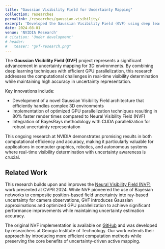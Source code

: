 ```yaml
---
title: "Gaussian Visibility Field for Uncertainty Mapping"
collection: researches
permalink: /researches/gaussian-visibility/
excerpt: 'Developed the Gaussian Visibility Field (GVF) using deep learning techniques for uncertainty mapping, achieving 80% faster rendering compared to Neural Visibility Field.'
date: 2024-08-01
venue: 'NVIDIA Research'
# citation: 'Under development'
# header:
#   teaser: "gvf-research.png"
---
```


The **Gaussian Visibility Field (GVF)** project represents a significant advancement in uncertainty mapping for 3D environments. By combining deep learning techniques with efficient GPU parallelization, this research addresses the computational challenges in real-time visibility determination while maintaining high accuracy in uncertainty representation.

Key innovations include:
* Development of a novel Gaussian Visibility Field architecture that efficiently handles complex 3D environments
* Implementation of optimized GPU parallelization techniques resulting in 80% faster render times compared to Neural Visibility Field (NVF)
* Integration of BayesRays methodology with CUDA parallelization for robust uncertainty representation

This ongoing research at NVIDIA demonstrates promising results in both computational efficiency and accuracy, making it particularly valuable for applications in computer graphics, robotics, and autonomous systems where real-time visibility determination with uncertainty awareness is crucial.

## Related Work

This research builds upon and improves the [Neural Visibility Field (NVF)](https://sites.google.com/view/nvf-cvpr24/) work presented at CVPR 2024. While NVF pioneered the use of Bayesian networks to composite position-based field uncertainty into ray-based uncertainty for camera observations, GVF introduces Gaussian approximations and optimized GPU parallelization to achieve significant performance improvements while maintaining uncertainty estimation accuracy.

The original NVF implementation is available on [GitHub](https://github.com/GaTech-RL2/nvf_cvpr24) and was developed by researchers at Georgia Institute of Technology. Our work extends their approach by introducing more efficient computation methods while preserving the core benefits of uncertainty-driven active mapping. 